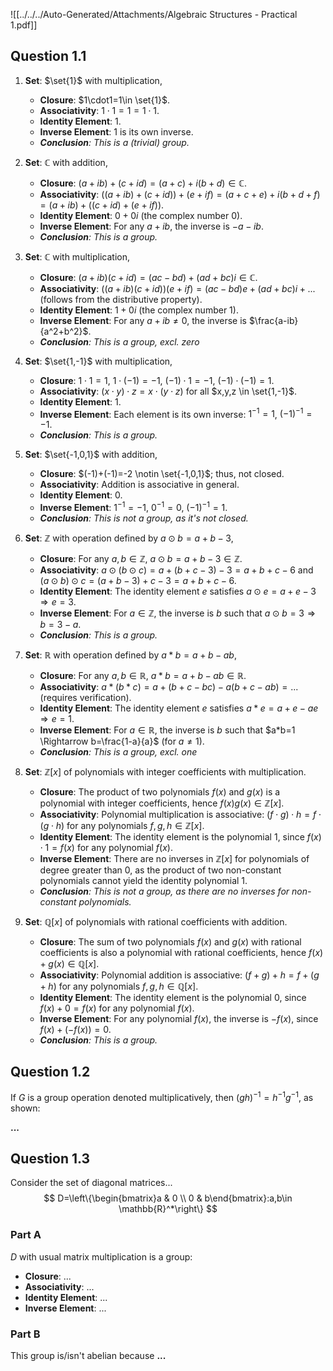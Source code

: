 ![[../../../Auto-Generated/Attachments/Algebraic Structures - Practical 1.pdf]]

## Question 1.1

1. **Set**: $\set{1}$ with multiplication,
	- **Closure**: $1\cdot1=1\in \set{1}$.
	- **Associativity**: $1\cdot1=1=1\cdot1$.
	- **Identity Element**: $1$.
	- **Inverse Element**: $1$ is its own inverse.
	- ***Conclusion**: This is a (trivial) group.*

2. **Set**: $\mathbb{C}$ with addition,
	- **Closure**: $(a+ib)+(c+id)=(a+c)+i(b+d)\in \mathbb{C}$.
	- **Associativity**: $((a+ib)+(c+id))+(e+if)=(a+c+e)+i(b+d+f)=(a+ib)+((c+id)+(e+if))$.
	- **Identity Element**: $0+0i$ (the complex number $0$).
	- **Inverse Element**: For any $a+ib$, the inverse is $-a-ib$.
	- ***Conclusion**: This is a group.*

3. **Set**: $\mathbb{C}$ with multiplication,
	- **Closure**: $(a+ib)(c+id)=(ac-bd)+(ad+bc)i\in \mathbb{C}$.
	- **Associativity**: $((a+ib)(c+id))(e+if)=(ac-bd)e+(ad+bc)i+...$ (follows from the distributive property).
	- **Identity Element**: $1+0i$ (the complex number $1$).
	- **Inverse Element**: For any $a+ib \neq 0$, the inverse is $\frac{a-ib}{a^2+b^2}$.
	- ***Conclusion**: This is a group, excl. zero*

4. **Set**: $\set{1,-1}$ with multiplication,
	- **Closure**: $1\cdot1=1$, $1\cdot(-1)=-1$, $(-1)\cdot1=-1$, $(-1)\cdot(-1)=1$.
	- **Associativity**: $(x\cdot y)\cdot z=x\cdot(y\cdot z)$ for all $x,y,z \in \set{1,-1}$.
	- **Identity Element**: $1$.
	- **Inverse Element**: Each element is its own inverse: $1^{-1}=1$, $(-1)^{-1}=-1$.
	- ***Conclusion**: This is a group.*

5. **Set**: $\set{-1,0,1}$ with addition,
	- **Closure**: $(-1)+(-1)=-2 \notin \set{-1,0,1}$; thus, not closed.
	- **Associativity**: Addition is associative in general.
	- **Identity Element**: $0$.
	- **Inverse Element**: $1^{-1}=-1$, $0^{-1}=0$, $(-1)^{-1}=1$.
	- ***Conclusion**: This is not a group, as it's not closed.*

6. **Set**: $\mathbb{Z}$ with operation defined by $a\odot b=a+b-3$,
	- **Closure**: For any $a,b \in \mathbb{Z}$, $a\odot b=a+b-3 \in \mathbb{Z}$.
	- **Associativity**: $a\odot (b\odot c) = a+(b+c-3)-3 = a+b+c-6$ and $(a\odot b)\odot c = (a+b-3)+c-3 = a+b+c-6$.
	- **Identity Element**: The identity element $e$ satisfies $a\odot e=a+e-3 \Rightarrow e=3$.
	- **Inverse Element**: For $a \in \mathbb{Z}$, the inverse is $b$ such that $a\odot b=3 \Rightarrow b=3-a$.
	- ***Conclusion**: This is a group.*

7. **Set**: $\mathbb{R}$ with operation defined by $a*b=a+b-ab$,
	- **Closure**: For any $a,b \in \mathbb{R}$, $a*b=a+b-ab \in \mathbb{R}$.
	- **Associativity**: $a*(b*c) = a+(b+c-bc)-a(b+c-ab) = ...$ (requires verification).
	- **Identity Element**: The identity element $e$ satisfies $a*e=a+e-ae \Rightarrow e=1$.
	- **Inverse Element**: For $a \in \mathbb{R}$, the inverse is $b$ such that $a*b=1 \Rightarrow b=\frac{1-a}{a}$ (for $a \neq 1$).
	- ***Conclusion**: This is a group, excl. one*

8. **Set**: $\mathbb{Z}[x]$ of polynomials with integer coefficients with multiplication.
	- **Closure**: The product of two polynomials $f(x)$ and $g(x)$ is a polynomial with integer coefficients, hence $f(x)g(x) \in \mathbb{Z}[x]$.
	- **Associativity**: Polynomial multiplication is associative: $(f \cdot g) \cdot h = f \cdot (g \cdot h)$ for any polynomials $f, g, h \in \mathbb{Z}[x]$.
	- **Identity Element**: The identity element is the polynomial $1$, since $f(x) \cdot 1 = f(x)$ for any polynomial $f(x)$.
	- **Inverse Element**: There are no inverses in $\mathbb{Z}[x]$ for polynomials of degree greater than 0, as the product of two non-constant polynomials cannot yield the identity polynomial $1$.
	- ***Conclusion**: This is not a group, as there are no inverses for non-constant polynomials.*

9. **Set**: $\mathbb{Q}[x]$ of polynomials with rational coefficients with addition.
	- **Closure**: The sum of two polynomials $f(x)$ and $g(x)$ with rational coefficients is also a polynomial with rational coefficients, hence $f(x) + g(x) \in \mathbb{Q}[x]$.
	- **Associativity**: Polynomial addition is associative: $(f + g) + h = f + (g + h)$ for any polynomials $f, g, h \in \mathbb{Q}[x]$.
	- **Identity Element**: The identity element is the polynomial $0$, since $f(x) + 0 = f(x)$ for any polynomial $f(x)$.
	- **Inverse Element**: For any polynomial $f(x)$, the inverse is $-f(x)$, since $f(x) + (-f(x)) = 0$.
	- ***Conclusion**: This is a group.*

## Question 1.2

If $G$ is a group operation denoted multiplicatively, then $(gh)^{-1}=h^{-1}g^{-1}$, as shown:

**...**

## Question 1.3

Consider the set of diagonal matrices...
$$
D=\left\{\begin{bmatrix}a & 0 \\ 0 & b\end{bmatrix}:a,b\in \mathbb{R}^*\right\}
$$

### Part A

$D$ with usual matrix multiplication is a group:
- **Closure**: ...
- **Associativity**: ...
- **Identity Element**: ...
- **Inverse Element**: ...

### Part B

This group is/isn't abelian because **...**